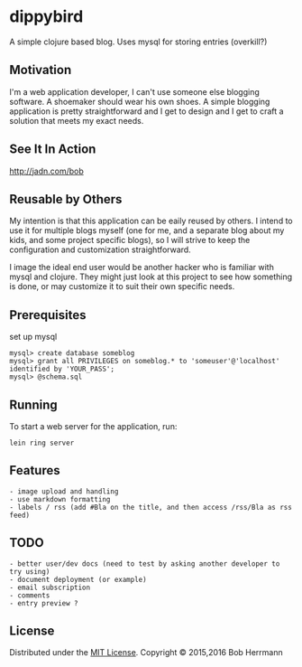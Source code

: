 # dippybird

A simple clojure based blog.   Uses mysql for storing entries (overkill?)

## Motivation

I'm a web application developer, I can't use someone else blogging software.    A shoemaker should wear his own shoes.
A simple blogging application is pretty straightforward and I get to design and I get to craft a solution that meets
my exact needs.

## See It In Action

<a href="http://jadn.com/bob">http://jadn.com/bob</a>

## Reusable by Others

My intention is that this application can be eaily reused by others.  I intend to use it for multiple blogs myself
(one for me, and a separate blog about my kids, and some project specific blogs), so I will strive to keep the 
configuration and customization straightforward.
 
I image the ideal end user would be another hacker who is familiar with mysql and clojure.    They might just look
at this project to see how something is done, or may customize it to suit their own specific needs.

## Prerequisites

set up mysql

    mysql> create database someblog
    mysql> grant all PRIVILEGES on someblog.* to 'someuser'@'localhost' identified by 'YOUR_PASS';
    mysql> @schema.sql


## Running

To start a web server for the application, run:

    lein ring server
    
## Features
    - image upload and handling
    - use markdown formatting
    - labels / rss (add #Bla on the title, and then access /rss/Bla as rss feed)
    
## TODO
    - better user/dev docs (need to test by asking another developer to try using)
    - document deployment (or example)
    - email subscription
    - comments
    - entry preview ?
   

## License

Distributed under the [MIT License](http://opensource.org/licenses/MIT).
Copyright © 2015,2016 Bob Herrmann

